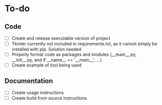 # To-do

## Code

- [ ] Create and release executable version of project
- [ ] Tkinter currently not included in requirements.txt, as it cannot simply be installed with pip. Solution needed
- [ ] Properly format code as packages and modules (\_\_main\_\_.py, \_\_init\_\_.py, and if \_\_name\_\_ == '\_\_main\_\_', ...)
- [ ] Create example of tool being used

## Documentation

- [ ] Create usage instructions
- [ ] Create build from source instructions
